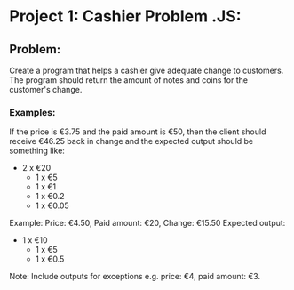 # Project 1: Cashier Problem .JS:

## Problem:
 Create a program that helps a cashier give adequate change to customers.
 The program should return the amount of notes and coins for the customer's change.
 
 ### Examples:
 
 If the price is €3.75 and the paid amount is €50, then the client should receive €46.25 back in change and the expected output should be something like:

- 2 x €20
     - 1 x €5
     - 1 x €1
     - 1 x €0.2
     - 1 x €0.05

Example: Price: €4.50, Paid amount: €20, Change: €15.50
     Expected output:

- 1 x €10
     - 1 x €5
     - 1 x €0.5

Note: Include outputs for exceptions e.g. price: €4, paid amount: €3.
